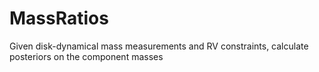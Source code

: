 # MassRatios
Given disk-dynamical mass measurements and RV constraints, calculate posteriors on the component masses

